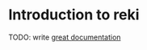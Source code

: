 # Introduction to reki

TODO: write [great documentation](http://jacobian.org/writing/what-to-write/)
